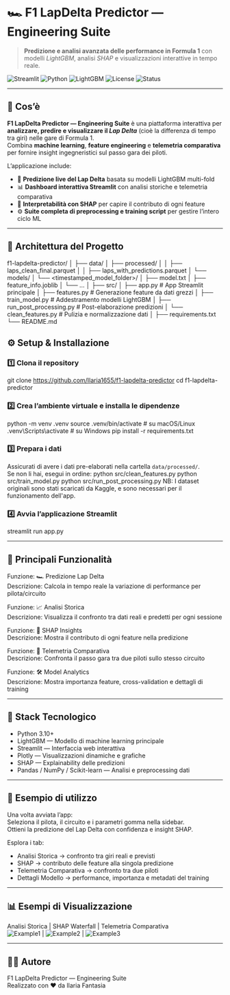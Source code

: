 # 🏎️ F1 LapDelta Predictor — Engineering Suite

> **Predizione e analisi avanzata delle performance in Formula 1** con modelli *LightGBM*, analisi *SHAP* e visualizzazioni interattive in tempo reale.

![Streamlit](https://img.shields.io/badge/Built%20with-Streamlit-FF4B4B?logo=streamlit&logoColor=white)
![Python](https://img.shields.io/badge/Python-3.10+-blue?logo=python&logoColor=white)
![LightGBM](https://img.shields.io/badge/Model-LightGBM-00B300?logo=lightgbm&logoColor=white)
![License](https://img.shields.io/badge/License-MIT-green)
![Status](https://img.shields.io/badge/Status-Active-success)

---

## 🧩 Cos’è

**F1 LapDelta Predictor — Engineering Suite** è una piattaforma interattiva per **analizzare, predire e visualizzare il *Lap Delta*** (cioè la differenza di tempo tra giri) nelle gare di Formula 1.  
Combina **machine learning**, **feature engineering** e **telemetria comparativa** per fornire insight ingegneristici sul passo gara dei piloti.

L’applicazione include:
- 🚀 **Predizione live del Lap Delta** basata su modelli LightGBM multi-fold  
- 📊 **Dashboard interattiva Streamlit** con analisi storiche e telemetria comparativa  
- 🧠 **Interpretabilità con SHAP** per capire il contributo di ogni feature  
- ⚙️ **Suite completa di preprocessing e training script** per gestire l’intero ciclo ML  

---

## 🧱 Architettura del Progetto

f1-lapdelta-predictor/
│
├── data/
│ ├── processed/
│ │ ├── laps_clean_final.parquet
│ │ ├── laps_with_predictions.parquet
│ └── models/
│ └── <timestamped_model_folder>/
│ ├── model.txt
│ ├── feature_info.joblib
│ └── ...
│
├── src/
│ ├── app.py # App Streamlit principale
│ ├── features.py # Generazione feature da dati grezzi
│ ├── train_model.py # Addestramento modelli LightGBM
│ ├── run_post_processing.py # Post-elaborazione predizioni
│ └── clean_features.py # Pulizia e normalizzazione dati
│
├── requirements.txt
└── README.md


## ⚙️ Setup & Installazione

### 1️⃣ Clona il repository
git clone https://github.com/Ilaria1655/f1-lapdelta-predictor
cd f1-lapdelta-predictor

### 2️⃣ Crea l’ambiente virtuale e installa le dipendenze
python -m venv .venv
source .venv/bin/activate   # su macOS/Linux
.venv\Scripts\activate      # su Windows
pip install -r requirements.txt

### 3️⃣ Prepara i dati
Assicurati di avere i dati pre-elaborati nella cartella `data/processed/`.  
Se non li hai, esegui in ordine:
python src/clean_features.py
python src/train_model.py
python src/run_post_processing.py
NB: I dataset originali sono stati scaricati da Kaggle, e sono necessari per il funzionamento dell'app.

### 4️⃣ Avvia l’applicazione Streamlit
streamlit run app.py

---

## 🧠 Principali Funzionalità

Funzione: 🏎️ Predizione Lap Delta  
Descrizione: Calcola in tempo reale la variazione di performance per pilota/circuito  

Funzione: 📈 Analisi Storica  
Descrizione: Visualizza il confronto tra dati reali e predetti per ogni sessione  

Funzione: 🧮 SHAP Insights  
Descrizione: Mostra il contributo di ogni feature nella predizione  

Funzione: 📡 Telemetria Comparativa  
Descrizione: Confronta il passo gara tra due piloti sullo stesso circuito  

Funzione: 🛠️ Model Analytics  
Descrizione: Mostra importanza feature, cross-validation e dettagli di training

---

## 🧩 Stack Tecnologico

- Python 3.10+  
- LightGBM — Modello di machine learning principale  
- Streamlit — Interfaccia web interattiva  
- Plotly — Visualizzazioni dinamiche e grafiche  
- SHAP — Explainability delle predizioni  
- Pandas / NumPy / Scikit-learn — Analisi e preprocessing dati

---

## 🧪 Esempio di utilizzo

Una volta avviata l’app:  
Seleziona il pilota, il circuito e i parametri gomma nella sidebar.  
Ottieni la predizione del Lap Delta con confidenza e insight SHAP.  

Esplora i tab:  
- Analisi Storica → confronto tra giri reali e previsti  
- SHAP → contributo delle feature alla singola predizione  
- Telemetria Comparativa → confronto tra due piloti  
- Dettagli Modello → performance, importanza e metadati del training

---

## 📊 Esempi di Visualizzazione

Analisi Storica | SHAP Waterfall | Telemetria Comparativa  
![Example1](https://github.com/user-attachments/assets/placeholder1) | ![Example2](https://github.com/user-attachments/assets/placeholder2) | ![Example3](https://github.com/user-attachments/assets/placeholder3)  


---


## 👨‍💻 Autore

F1 LapDelta Predictor — Engineering Suite  
Realizzato con ❤️ da Ilaria Fantasia
